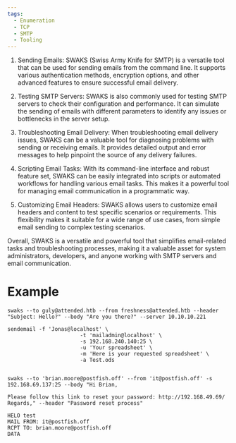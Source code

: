 ```yaml
---
tags:
  - Enumeration
  - TCP
  - SMTP
  - Tooling
---
```

1. Sending Emails: SWAKS (Swiss Army Knife for SMTP) is a versatile tool that can be used for sending emails from the command line. It supports various authentication methods, encryption options, and other advanced features to ensure successful email delivery.

2. Testing SMTP Servers: SWAKS is also commonly used for testing SMTP servers to check their configuration and performance. It can simulate the sending of emails with different parameters to identify any issues or bottlenecks in the server setup.

3. Troubleshooting Email Delivery: When troubleshooting email delivery issues, SWAKS can be a valuable tool for diagnosing problems with sending or receiving emails. It provides detailed output and error messages to help pinpoint the source of any delivery failures.

4. Scripting Email Tasks: With its command-line interface and robust feature set, SWAKS can be easily integrated into scripts or automated workflows for handling various email tasks. This makes it a powerful tool for managing email communication in a programmatic way.

5. Customizing Email Headers: SWAKS allows users to customize email headers and content to test specific scenarios or requirements. This flexibility makes it suitable for a wide range of use cases, from simple email sending to complex testing scenarios.

Overall, SWAKS is a versatile and powerful tool that simplifies email-related tasks and troubleshooting processes, making it a valuable asset for system administrators, developers, and anyone working with SMTP servers and email communication.


# Example

```
swaks --to guly@attended.htb --from freshness@attended.htb --header "Subject: Hello?" --body "Are you there?" --server 10.10.10.221
```

```
sendemail -f 'Jonas@localhost' \                       
                       -t 'mailadmin@localhost' \
                       -s 192.168.240.140:25 \
                       -u 'Your spreadsheet' \
                       -m 'Here is your requested spreadsheet' \
                       -a Test.ods
					   
```

```
swaks --to 'brian.moore@postfish.off' --from 'it@postfish.off' -s 192.168.69.137:25 --body "Hi Brian,

Please follow this link to reset your password: http://192.168.49.69/                
Regards," --header "Password reset process"

HELO test
MAIL FROM: it@postfish.off
RCPT TO: brian.moore@postfish.off
DATA
```